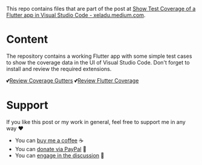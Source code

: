 This repo contains files that are part of the post at [Show Test Coverage of a Flutter app in Visual Studio Code - xeladu.medium.com](https://xeladu.medium.com/show-test-coverage-of-a-flutter-app-in-visual-studio-code-7e26c3b94aaf).

# Content

The repository contains a working Flutter app with some simple test cases to show the coverage data in the UI of Visual Studio Code. Don't forget to install and review the required extensions.

💕[Review Coverage Gutters](https://marketplace.visualstudio.com/items?itemName=ryanluker.vscode-coverage-gutters&ssr=false#review-details)
💕[Review Flutter Coverage](https://marketplace.visualstudio.com/items?itemName=Flutterando.flutter-coverage&ssr=false#review-details)

# Support

If you like this post or my work in general, feel free to support me in any way ❤

- You can [buy me a coffee](https://www.buymeacoffee.com/xeladu) ☕
- You can [donate via PayPal](https://www.paypal.com/donate/?hosted_button_id=JPWK39GGPAAFQ) 🎁
- You can [engage in the discussion](https://xeladu.medium.com) 📣
